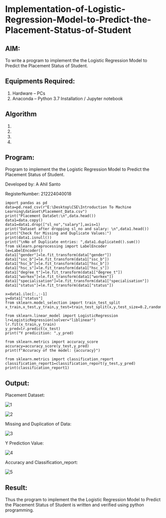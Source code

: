 # Implementation-of-Logistic-Regression-Model-to-Predict-the-Placement-Status-of-Student

## AIM:
To write a program to implement the the Logistic Regression Model to Predict the Placement Status of Student.

## Equipments Required:
1. Hardware – PCs
2. Anaconda – Python 3.7 Installation / Jupyter notebook

## Algorithm
1. 
2. 
3. 
4. 

## Program:

Program to implement the the Logistic Regression Model to Predict the Placement Status of Student.

Developed by: A Ahil Santo

RegisterNumber: 212224040018

```
import pandas as pd
data=pd.read_csv(r"E:\Desktop\CSE\Introduction To Machine Learning\dataset\Placement_Data.csv")
print("Placement DataSet:\n",data.head())
data1=data.copy()
data1=data1.drop(["sl_no","salary"],axis=1)
print("Dataset after dropping sl_no and salary: \n",data1.head())
print("Check for Missing and Duplicate Values:")
print(data1.isnull())
print("\nNo of Duplicate entries: ",data1.duplicated().sum())
from sklearn.preprocessing import LabelEncoder
le=LabelEncoder()
data1["gender"]=le.fit_transform(data["gender"])
data1["ssc_b"]=le.fit_transform(data1["ssc_b"]) 
data1["hsc_b"]=le.fit_transform(data1["hsc_b"]) 
data1["hsc_s"]=le.fit_transform(data1["hsc_s"]) 
data1["degree_t"]=le.fit_transform(data1["degree_t"]) 
data1["workex"]=le.fit_transform(data1["workex"]) 
data1["specialisation"]=le.fit_transform(data1["specialisation"]) 
data1["status"]=le.fit_transform(data1["status"])

x=data1.iloc[:,:-1]
y=data1["status"]
from sklearn.model_selection import train_test_split
x_train,x_test,y_train,y_test=train_test_split(x,y,test_size=0.2,random_state=0)

from sklearn.linear_model import LogisticRegression
lr=LogisticRegression(solver="liblinear")
lr.fit(x_train,y_train)
y_pred=lr.predict(x_test)
print("Y predicition: ",y_pred)

from sklearn.metrics import accuracy_score
accuracy=accuracy_score(y_test,y_pred)
print(f"Accuracy of the model: {accuracy}")

from sklearn.metrics import classification_report
classification_report1=classification_report(y_test,y_pred)
print(classification_report1)

```

## Output:
Placement Dataset:

![1](https://github.com/user-attachments/assets/23821d7b-7ded-4446-87ed-ac5332c6a4bb)

![2](https://github.com/user-attachments/assets/486b463f-0500-47f3-83d6-ad5c87670a0a)

Missing and Duplication of Data:

![3](https://github.com/user-attachments/assets/903e2b17-8eb9-4cf2-b86a-0460c5be162f)

Y Prediction Value:

![4](https://github.com/user-attachments/assets/c9bf1cb4-d3ee-477d-9670-6e15185be973)

Accuracy and Classification_report:

![5](https://github.com/user-attachments/assets/c5819b23-78ff-48d5-8637-cd9305ebf4da)

## Result:
Thus the program to implement the the Logistic Regression Model to Predict the Placement Status of Student is written and verified using python programming.
